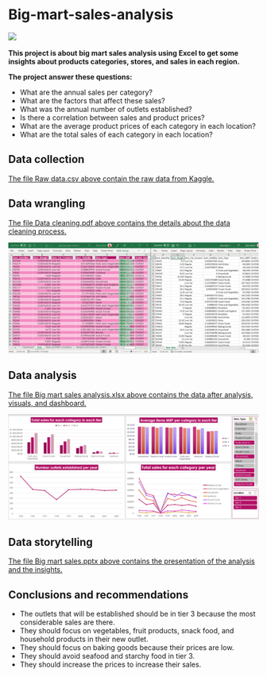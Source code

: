 # Big-mart-sales-analysis
![](https://images.unsplash.com/photo-1578916171728-46686eac8d58?ixlib=rb-1.2.1&ixid=MnwxMjA3fDB8MHxwaG90by1wYWdlfHx8fGVufDB8fHx8&auto=format&fit=crop&w=1974&q=80)

**This project is about big mart sales analysis using Excel to get some insights about products categories, stores, and sales in each region.**

**The project answer these questions:**

- What are the annual sales per category?
- What are the factors that affect these sales?
- What was the annual number of outlets established?
- Is there a  correlation between sales and product prices?
- What are the average product prices of each category in each location?
- What are the total sales of each category in each location?

## Data collection

[The file Raw data.csv above contain the raw data from Kaggle.](https://www.kaggle.com/datasets/mrmorj/big-mart-sales)

## Data wrangling

[The file Data cleaning.pdf above contains the details about the data cleaning process.](https://github.com/Ziadashraf301/Big-mart-sales-analysis/blob/1bc547ff40d8157a194cfb9d3ba12d464bc5a9d5/Data%20cleaning.pdf)

![](https://github.com/Ziadashraf301/Big-mart-sales-analysis/blob/1bc547ff40d8157a194cfb9d3ba12d464bc5a9d5/Data%20wrangling.PNG)

## Data analysis

[The file Big mart sales analysis.xlsx above contains the data after analysis, visuals, and dashboard.](https://github.com/Ziadashraf301/Big-mart-sales-analysis/blob/main/Big%20mart%20sales%20analysis.xlsx)

![](https://github.com/Ziadashraf301/Big-mart-sales-analysis/blob/main/Dashboard.PNG)

## Data storytelling

[The file Big mart sales.pptx above contains the presentation of the analysis and the insights.](https://github.com/Ziadashraf301/Big-mart-sales-analysis/blob/1bc547ff40d8157a194cfb9d3ba12d464bc5a9d5/Big%20mart%20sales.pptx)

## Conclusions and recommendations

- The outlets that will be established should be in tier 3 because the most considerable sales are there.
- They should focus on vegetables, fruit products, snack food, and household products in their new outlet. 
- They should focus on baking goods because their prices are low.
- They should avoid seafood and starchy food in tier 3.
- They should increase the prices to increase their sales.
